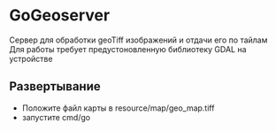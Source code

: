 # GoGeoserver

Сервер для обработки geoTiff изображений и отдачи его по тайлам <br>
Для работы требует предустоновленную библиотеку GDAL на устройстве

## Развертывание
- Положите файл карты в resource/map/geo_map.tiff
- запустите cmd/go